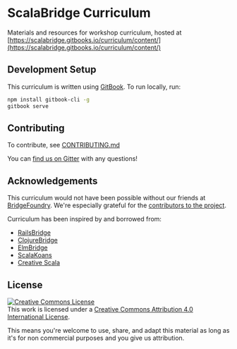 # ScalaBridge Curriculum
Materials and resources for workshop curriculum, hosted at [https://scalabridge.gitbooks.io/curriculum/content/](https://scalabridge.gitbooks.io/curriculum/content/)

## Development Setup

This curriculum is written using [GitBook](https://github.com/GitbookIO/gitbook). To run locally, run:

```sh
npm install gitbook-cli -g
gitbook serve
```

## Contributing

To contribute, see [CONTRIBUTING.md](CONTRIBUTING.md)

You can [find us on Gitter](https://gitter.im/scalabridge/curriculum) with any questions!

## Acknowledgements

This curriculum would not have been possible without our friends at [BridgeFoundry](http://bridgefoundry.org/). We're especially grateful for the [contributors to the project](https://github.com/scalabridge/curriculum/graphs/contributors).

Curriculum has been inspired by and borrowed from:
* [RailsBridge](https://github.com/railsbridge/docs)
* [ClojureBridge](https://github.com/clojurebridge/curriculum)
* [ElmBridge](https://github.com/elmbridge/curriculum)
* [ScalaKoans](http://scalakoans.webfactional.com/)
* [Creative Scala](https://github.com/underscoreio/creative-scala)

## License

<a rel="license" href="https://creativecommons.org/licenses/by-nc-sa/4.0/"><img alt="Creative Commons License" style="border-width:0" src="https://licensebuttons.net/l/by-nc-sa/4.0/88x31.png" /></a><br />This work is licensed under a <a rel="license" href="https://creativecommons.org/licenses/by-nc-sa/4.0/">Creative Commons Attribution 4.0 International License</a>.

This means you're welcome to use, share, and adapt this material as long as it's for non commercial purposes and you give us attribution.
